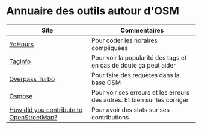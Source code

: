 # Annuaire des outils autour d'OSM

Site|Commentaires
---|---
[YoHours](https://projets.pavie.info/yohours/)|Pour coder les horaires compliquées
[TagInfo](https://taginfo.openstreetmap.org/)|Pour voir la popularité des tags et en cas de doute ça peut aider
[Overpass Turbo](https://overpass-turbo.eu/)|Pour faire des requètes dans la base OSM
[Osmose](http://osmose.openstreetmap.fr)|Pour voir ses erreurs et les erreurs des autres. Et bien sur les corriger
[How did you contribute to OpenStreetMap?](https://hdyc.neis-one.org/)|Pour avoir des stats sur ses contributions

